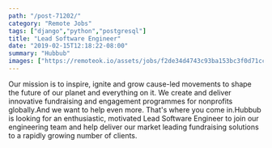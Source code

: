 ```yaml
---
path: "/post-71202/"
category: "Remote Jobs"
tags: ["django","python","postgresql"]
title: "Lead Software Engineer"
date: "2019-02-15T12:18:22-08:00"
summary: "Hubbub"
images: ["https://remoteok.io/assets/jobs/f2de34d4743c93ba153bc3f0d71ccc3d.png"]
---
```


Our mission is to inspire, ignite and grow cause-led movements to shape the future of our planet and everything on it. We create and deliver innovative fundraising and engagement programmes for nonprofits globally.And we want to help even more. That's where you come in.Hubbub is looking for an enthusiastic, motivated Lead Software Engineer to join our engineering team and help deliver our market leading fundraising solutions to a rapidly growing number of clients.
